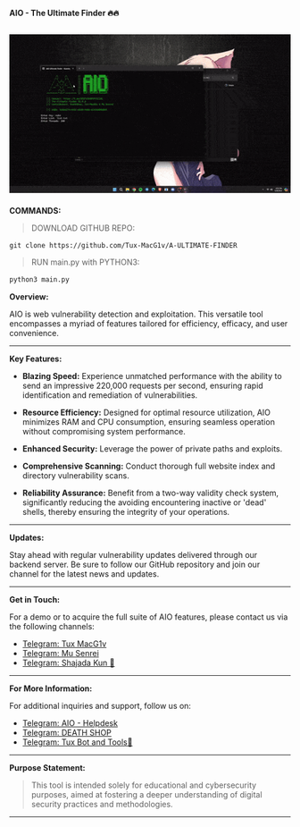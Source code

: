 **AIO - The Ultimate Finder 🔥🔥**

![AIO - The Ultimate Finder](https://github.com/Tux-MacG1v/A-ULTIMATE-FINDER/blob/main/AIO.gif)
---

**COMMANDS:**

> DOWNLOAD GITHUB REPO:
```terminal
git clone https://github.com/Tux-MacG1v/A-ULTIMATE-FINDER
```
> RUN main.py with PYTHON3:
```python
python3 main.py
```

**Overview:**

AIO is web vulnerability detection and exploitation. This versatile tool encompasses a myriad of features tailored for efficiency, efficacy, and user convenience.

---

**Key Features:**

- **Blazing Speed:** Experience unmatched performance with the ability to send an impressive 220,000 requests per second, ensuring rapid identification and remediation of vulnerabilities.

- **Resource Efficiency:** Designed for optimal resource utilization, AIO minimizes RAM and CPU consumption, ensuring seamless operation without compromising system performance.

- **Enhanced Security:** Leverage the power of private paths and exploits.

- **Comprehensive Scanning:** Conduct thorough full website index and directory vulnerability scans.

- **Reliability Assurance:** Benefit from a two-way validity check system, significantly reducing the avoiding encountering inactive or 'dead' shells, thereby ensuring the integrity of your operations.

---

**Updates:**

Stay ahead  with regular vulnerability updates delivered through our backend server. Be sure to follow our GitHub repository and join our channel for the latest news and updates.

---

**Get in Touch:**

For a demo or to acquire the full suite of AIO features, please contact us via the following channels:

- [Telegram: Tux MacG1v](https://t.me/I_am_a_silent_killer)
- [Telegram: Mu Senrei](https://t.me/musenrei)
- [Telegram: Shajada Kun 🎻](https://t.me/MrBangladesh)

---

**For More Information:**

For additional inquiries and support, follow us on:

- [Telegram: AIO - Helpdesk](https://t.me/aio_helpdesk)
- [Telegram: DEATH SHOP](https://t.me/DEATHSHOPOFFICIAL)
- [Telegram: Tux Bot and Tools🤖](https://t.me/tuxbotandtoolshop)

---

**Purpose Statement:**

> This tool is intended solely for educational and cybersecurity purposes, aimed at fostering a deeper understanding of digital security practices and methodologies.

---
